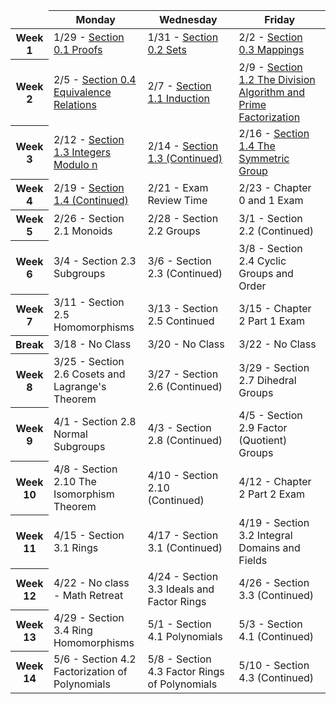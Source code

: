 <link href="https://media.uwex.edu/app/droplets_v3/css/droplets.css" rel="stylesheet"/>
<script href="https://media.uwex.edu/app/droplets_v3/script/droplets.js" type="test/javascript">
</script>
<div id="uws-droplets-page">
 <table class="hover bordered">
  <thead>
   <tr>
    <td style="width:10%">
    </td>
    <th style="width:30%">
     Monday
    </th>
    <th style="width:30%">
     Wednesday
    </th>
    <th style="width:30%">
     Friday
    </th>
   </tr>
  </thead>
  <tbody>
   <tr>
    <th>
     Week 1
    </th>
    <td>
     1/29 -
     <a href="page:📓 Section 0.1">
      Section 0.1 Proofs
     </a>
    </td>
    <td>
     1/31 -
     <a href="page:📓 Section 0.2">
      Section 0.2 Sets
     </a>
    </td>
    <td>
     2/2 -
     <a href="page:📓 Section 0.3">
      Section 0.3 Mappings
     </a>
    </td>
   </tr>
   <tr>
    <th>
     Week 2
    </th>
    <td>
     2/5 -
     <a href="page:📓 Section 0.4">
      Section 0.4 Equivalence Relations
     </a>
    </td>
    <td>
     2/7 -
     <a href="page:📓 Section 1.1">
      Section 1.1 Induction
     </a>
    </td>
    <td>
     2/9 -
     <a href="page:📓 Section 1.2">
      Section 1.2 The Division Algorithm and Prime Factorization
     </a>
    </td>
   </tr>
   <tr>
    <th>
     Week 3
    </th>
    <td>
     2/12 -
     <a href="page:📓 Section 1.3 Part 1">
      Section 1.3 Integers Modulo n
     </a>
    </td>
    <td>
     2/14 -
     <a href="page:📓 Section 1.3 Part 2">
      Section 1.3 (Continued)
     </a>
    </td>
    <td>
     2/16 -
     <a href="page:📓 Section 1.4 Part 1">
      Section 1.4 The Symmetric Group
     </a>
    </td>
   </tr>
   <tr>
    <th>
     Week 4
    </th>
    <td>
     2/19 -
     <a href="page:📓 Section 1.4 Part 2">
      Section 1.4 (Continued)
     </a>
    </td>
    <td>
     2/21 -
     Exam Review Time
    </td>
    <td>
     2/23 -
     Chapter 0 and 1 Exam
    </td>
   </tr>
   <tr>
    <th>
     Week 5
    </th>
    <td>
     2/26 -
     Section 2.1 Monoids
    </td>
    <td>
     2/28 -
     Section 2.2 Groups
    </td>
    <td>
     3/1 -
     Section 2.2 (Continued)
    </td>
   </tr>
   <tr>
    <th>
     Week 6
    </th>
    <td>
     3/4 -
     Section 2.3 Subgroups
    </td>
    <td>
     3/6 -
     Section 2.3 (Continued)
    </td>
    <td>
     3/8 -
     Section 2.4 Cyclic Groups and Order
    </td>
   </tr>
   <tr>
    <th>
     Week 7
    </th>
    <td>
     3/11 -
     Section 2.5 Homomorphisms
    </td>
    <td>
     3/13 -
     Section 2.5 Continued
    </td>
    <td>
     3/15 -
     Chapter 2 Part 1 Exam
    </td>
   </tr>
   <tr>
    <th>
     Break
    </th>
    <td>
     3/18 -
     No Class
    </td>
    <td>
     3/20 -
     No Class
    </td>
    <td>
     3/22 -
     No Class
    </td>
   </tr>
   <tr>
    <th>
     Week 8
    </th>
    <td>
     3/25 -
     Section 2.6 Cosets and Lagrange's Theorem
    </td>
    <td>
     3/27 -
     Section 2.6 (Continued)
    </td>
    <td>
     3/29 -
     Section 2.7 Dihedral Groups
    </td>
   </tr>
   <tr>
    <th>
     Week 9
    </th>
    <td>
     4/1 -
     Section 2.8 Normal Subgroups
    </td>
    <td>
     4/3 -
     Section 2.8 (Continued)
    </td>
    <td>
     4/5 -
     Section 2.9 Factor (Quotient) Groups
    </td>
   </tr>
   <tr>
    <th>
     Week 10
    </th>
    <td>
     4/8 -
     Section 2.10 The Isomorphism Theorem
    </td>
    <td>
     4/10 -
     Section 2.10 (Continued)
    </td>
    <td>
     4/12 -
     Chapter 2 Part 2 Exam
    </td>
   </tr>
   <tr>
    <th>
     Week 11
    </th>
    <td>
     4/15 -
     Section 3.1 Rings
    </td>
    <td>
     4/17 -
     Section 3.1 (Continued)
    </td>
    <td>
     4/19 -
     Section 3.2 Integral Domains and Fields
    </td>
   </tr>
   <tr>
    <th>
     Week 12
    </th>
    <td>
     4/22 -
     No class - Math Retreat
    </td>
    <td>
     4/24 -
     Section 3.3 Ideals and Factor Rings
    </td>
    <td>
     4/26 -
     Section 3.3 (Continued)
    </td>
   </tr>
   <tr>
    <th>
     Week 13
    </th>
    <td>
     4/29 -
     Section 3.4 Ring Homomorphisms
    </td>
    <td>
     5/1 -
     Section 4.1 Polynomials
    </td>
    <td>
     5/3 -
     Section 4.1 (Continued)
    </td>
   </tr>
   <tr>
    <th>
     Week 14
    </th>
    <td>
     5/6 -
     Section 4.2 Factorization of Polynomials
    </td>
    <td>
     5/8 -
     Section 4.3 Factor Rings of Polynomials
    </td>
    <td>
     5/10 -
     Section 4.3 (Continued)
    </td>
   </tr>
  </tbody>
 </table>
</div>